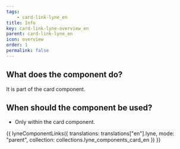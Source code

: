 ```yaml
---
tags: 
    - card-link-lyne_en
title: Info
key: card-link-lyne-overview_en
parent: card-link-lyne_en
icon: overview
order: 1
permalink: false
---
```


## What does the component do?
It is part of the card component.

## When should the component be used?
* Only within the card component.

{{ lyneComponentLinks({
  translations: translations["en"].lyne,
  mode: "parent",
  collection: collections.lyne_components_card_en
}) }}
